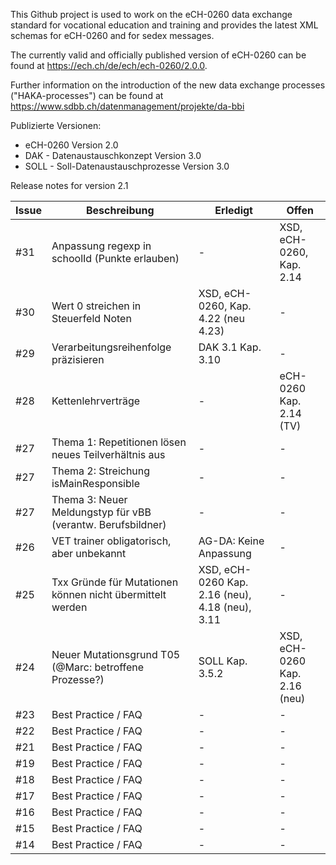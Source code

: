 This Github project is used to work on the eCH-0260 data exchange standard for vocational education and training and provides the latest XML schemas for eCH-0260 and for sedex messages.

The currently valid and officially published version of eCH-0260 can be found at https://ech.ch/de/ech/ech-0260/2.0.0.

Further information on the introduction of the new data exchange processes ("HAKA-processes") can be found at https://www.sdbb.ch/datenmanagement/projekte/da-bbi

Publizierte Versionen: 
- eCH-0260 Version 2.0
- DAK - Datenaustauschkonzept Version 3.0
- SOLL - Soll-Datenaustauschprozesse Version 3.0


Release notes for version 2.1

| Issue    | Beschreibung | Erledigt | Offen |
| -------- | ------- | ------- |------- |
| #31  | Anpassung regexp in schoolId (Punkte erlauben) | - | XSD, eCH-0260, Kap. 2.14  |
| #30  | Wert 0 streichen in Steuerfeld Noten | XSD, eCH-0260, Kap. 4.22 (neu 4.23) | - |
| #29  | Verarbeitungsreihenfolge präzisieren | DAK 3.1 Kap. 3.10 | - |
| #28  | Kettenlehrverträge | - | eCH-0260 Kap. 2.14 (TV) |
| #27  | Thema 1: Repetitionen lösen neues Teilverhältnis aus | - | - |
| #27  | Thema 2: Streichung isMainResponsible | - | - |
| #27  | Thema 3: Neuer Meldungstyp für vBB (verantw. Berufsbildner) | - | - |
| #26  | VET trainer obligatorisch, aber unbekannt | AG-DA: Keine Anpassung | - |
| #25  | Txx Gründe für Mutationen können nicht übermittelt werden | XSD, eCH-0260 Kap. 2.16 (neu), 4.18 (neu), 3.11 | - |
| #24  | Neuer Mutationsgrund T05 (@Marc: betroffene Prozesse?) | SOLL Kap. 3.5.2 | XSD, eCH-0260 Kap. 2.16 (neu) |
| #23  | Best Practice / FAQ | - | - |
| #22  | Best Practice / FAQ | - | - |
| #21  | Best Practice / FAQ | - | - |
| #19  | Best Practice / FAQ | - | - |
| #18  | Best Practice / FAQ | - | - |
| #17  | Best Practice / FAQ | - | - |
| #16  | Best Practice / FAQ | - | - |
| #15  | Best Practice / FAQ | - | - |
| #14  | Best Practice / FAQ | - | - |



